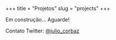 +++
title = "Projetos"
slug = "projects"
+++

Em construção... Aguarde!

Contato Twitter: [@julio_corbaz](https://twitter.com/julio_corbaz 'Twitter')